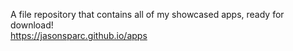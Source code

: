 A file repository that contains all of my showcased apps, ready for download!  
https://jasonsparc.github.io/apps
